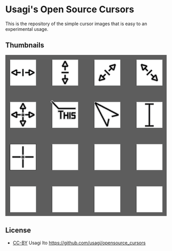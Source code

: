 # Usagi's Open Source Cursors

This is the repository of the simple cursor images that is easy to an experimental usage.

## Thumbnails

![thumbnails](misc/thumbnails.png)

## License

- [CC-BY](LICENSE.md) Usagi Ito https://github.com/usagi/opensource_cursors

